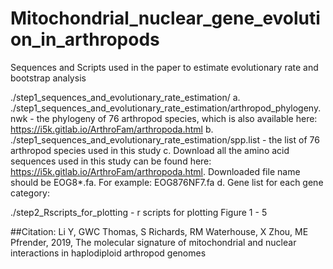 # Mitochondrial_nuclear_gene_evolution_in_arthropods

Sequences and Scripts used in the paper to estimate evolutionary rate and bootstrap analysis


./step1_sequences_and_evolutionary_rate_estimation/
 a. ./step1_sequences_and_evolutionary_rate_estimation/arthropod_phylogeny.nwk - the phylogeny of 76 arthropod species, which is also available here: https://i5k.gitlab.io/ArthroFam/arthropoda.html
 b. ./step1_sequences_and_evolutionary_rate_estimation/spp.list - the list of 76 arthropod species used in this study
 c. Download all the amino acid sequences used in this study can be found here: https://i5k.gitlab.io/ArthroFam/arthropoda.html. Downloaded file name should be EOG8\*.fa. For example: EOG876NF7.fa
 d. Gene list for each gene category: 

./step2_Rscripts_for_plotting  - r scripts for plotting Figure 1 - 5

##Citation: 
Li Y, GWC Thomas, S Richards, RM Waterhouse, X Zhou, ME Pfrender, 2019, The molecular signature of mitochondrial and nuclear interactions in haplodiploid arthropod genomes

